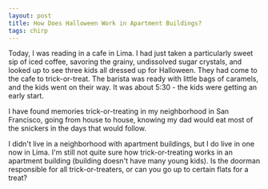 ```yaml
---
layout: post
title: How Does Halloween Work in Apartment Buildings?
tags: chirp
---
```

Today, I was reading in a cafe in Lima. I had just taken a particularly sweet sip of iced coffee, savoring the grainy, undissolved sugar crystals, and looked up to see three kids all dressed up for Halloween. They had come to the cafe to trick-or-treat. The barista was ready with little bags of caramels, and the kids went on their way. It was about 5:30 - the kids were getting an early start.

I have found memories trick-or-treating in my neighborhood in San Francisco, going from house to house, knowing my dad would eat most of the snickers in the days that would follow. 

I didn't live in a neighborhood with apartment buildings, but I do live in one now in Lima. I'm still not quite sure how trick-or-treating works in an apartment building (building doesn't have many young kids). Is the doorman responsible for all trick-or-treaters, or can you go up to certain flats for a treat? 
